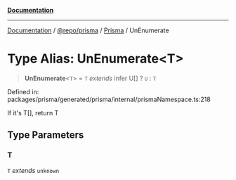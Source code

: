 [**Documentation**](../../../../../README.md)

***

[Documentation](../../../../../README.md) / [@repo/prisma](../../../README.md) / [Prisma](../README.md) / UnEnumerate

# Type Alias: UnEnumerate\<T\>

> **UnEnumerate**\<`T`\> = `T` *extends* infer U[] ? `U` : `T`

Defined in: packages/prisma/generated/prisma/internal/prismaNamespace.ts:218

If it's T[], return T

## Type Parameters

### T

`T` *extends* `unknown`
